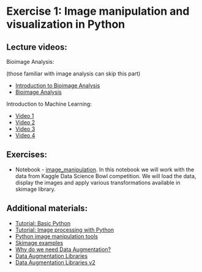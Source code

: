 # Exercise 1: Image manipulation and visualization in Python

## Lecture videos:

Bioimage Analysis:

(those familiar with image analysis can skip this part)

 * [Introduction to Bioimage Analysis](https://www.ibiology.org/techniques/introduction-to-bioimage-analysis/)
 * [Bioimage Analysis](https://www.ibiology.org/techniques/bioimage-analysis/)

Introduction to Machine Learning:

 * [Video 1](https://www.youtube.com/watch?v=-TDNDv2C6ow&feature=em-share_video_user)
 * [Video 2](https://www.youtube.com/watch?v=-RmipXviG8E&feature=em-share_video_user)
 * [Video 3](https://www.youtube.com/watch?v=_dNc7odIRiM&feature=em-share_video_user)
 * [Video 4](https://www.youtube.com/watch?v=-hHtfd9JrAg&feature=em-share_video_user)

## Exercises:
 * Notebook - [image_manipulation](image_manipulation.ipynb). In this notebook we will work with the data from Kaggle Data Science Bowl competition. We will load the data, display the images and apply various transformations available in skimage library.

## Additional materials:

 * [Tutorial: Basic Python](https://www.w3schools.com/python/)
 * [Tutorial: Image processing with Python](https://datacarpentry.org/image-processing/)
 * [Python image manipulation tools](https://opensource.com/article/19/3/python-image-manipulation-tools)
 * [Skimage examples](https://scikit-image.org/docs/stable/auto_examples/index.html)
 * [Why do we need Data Augmentation?](https://nanonets.com/blog/data-augmentation-how-to-use-deep-learning-when-you-have-limited-data-part-2/)
 * [Data Augmentation Libraries](https://towardsdatascience.com/data-augmentation-for-deep-learning-4fe21d1a4eb9)
 * [Data Augmentation Libraries v2](https://neptune.ai/blog/data-augmentation-in-python)
